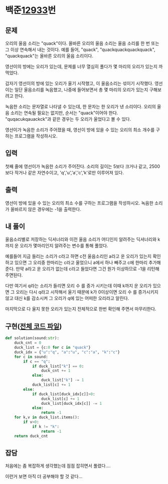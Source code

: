 # 백준[12933](https://www.acmicpc.net/problem/12933)번
## 문제
오리의 울음 소리는 "quack"이다. 올바른 오리의 울음 소리는 울음 소리를 한 번 또는 그 이상 연속해서 내는 것이다. 예를 들어, "quack", "quackquackquackquack", "quackquack"는 올바른 오리의 울음 소리이다.

영선이의 방에는 오리가 있는데, 문제를 너무 열심히 풀다가 몇 마리의 오리가 있는지 까먹었다.

갑자기 영선이의 방에 있는 오리가 울기 시작했고, 이 울음소리는 섞이기 시작했다. 영선이는 일단 울음소리를 녹음했고, 나중에 들어보면서 총 몇 마리의 오리가 있는지 구해보려고 한다.

녹음한 소리는 문자열로 나타낼 수 있는데, 한 문자는 한 오리가 낸 소리이다. 오리의 울음 소리는 연속될 필요는 없지만, 순서는 "quack"이어야 한다. "quqacukqauackck"과 같은 경우는 두 오리가 울었다고 볼 수 있다.

영선이가 녹음한 소리가 주어졌을 때, 영선이 방에 있을 수 있는 오리의 최소 개수를 구하는 프로그램을 작성하시오.
 
## 입력
 첫째 줄에 영선이가 녹음한 소리가 주어진다. 소리의 길이는 5보다 크거나 같고, 2500보다 작거나 같은 자연수이고, 'q','u','a','c','k'로만 이루어져 있다.

## 출력
 영선이 방에 있을 수 있는 오리의 최소 수를 구하는 프로그램을 작성하시오. 녹음한 소리가 올바르지 않은 경우에는 -1을 출력한다.

## 내 풀이
 울음소리별로 저장하는 딕셔너리와 이전 울음 소리가 어디인지 알려주는 딕셔너리와 k까지 운 오리가 몇마리인지 알려주는 변수를 통해 풀었다.

예를들어 지금 들리는 소리가 c라고 하면 c전 울음소리인 a라고 운 오리가 있는지 확인하고 있으면 그 오리중 한마리는 c라고 울었으니 a에서 하나 빼주고 c에 한마리 추가해준다. 만약 a라고 운 오리가 없는데 c라고 들었다면 그건 뭔가 이상하므로 -1을 리턴해 주면된다.

다만 여기서 q라는 소리가 들리면 오리 수 를 증가 시키는데 이때 k까지 운 오리가 있으면 그 오리는 다시 q라고 시작해서 울기 때문에 k가 0이상이면 오리 수 를 증가시키지 않고 대신 k를 감소시켜 그 오리가 q에 있는 어떠한 오리라고 알린다.

마지막으로 다 울지 못한 오리가 있는지 전체적으로 한번 확인해 주면서 마무리한다.

## 구현([전체 코드 파일](/baekjoon/12933오리/c.py))
``` python
def solution(sound:str):
	duck_cnt = 0
	duck_list = {c:0 for c in "quack"}
	duck_idx = {"u":"q", "a":"u", "c":"a", "k":"c"}
	for c in sound:
		if c == "q":
			if duck_list["k"] == 0:
				duck_cnt += 1
			else:
				duck_list["k"] -= 1
			duck_list[c] += 1
		else:
			if duck_list[duck_idx[c]]>0:
				duck_list[c] += 1
				duck_list[duck_idx[c]] -= 1
			else:
				return -1
	for k,v in duck_list.items():
		if v>0:
			if k != "k":
				return -1
	return duck_cnt
```

## 잡담
 처음에는 좀 복잡하게 생각했는데 점점 잡히면서 풀렸다....

 이런거 보면 아직 더 공부해야 할 것 같다...